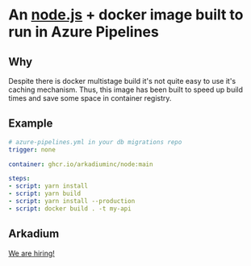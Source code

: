 # An [node.js](https://github.com/nodejs/node) + docker image built to run in Azure Pipelines

## Why

Despite there is docker multistage build it's not quite easy
to use it's caching mechanism. Thus, this image has been built
to speed up build times and save some space in container registry.

## Example

```yaml
# azure-pipelines.yml in your db migrations repo
trigger: none

container: ghcr.io/arkadiuminc/node:main

steps:
- script: yarn install 
- script: yarn build
- script: yarn install --production
- script: docker build . -t my-api
```

## Arkadium

[We are hiring!](https://apply.workable.com/arkadium-1/)
